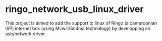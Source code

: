ringo_network_usb_linux_driver
==============================

This project is aimed to add the support to linux of Ringo (a cameroonian ISP) internet box (using Mcwill/Scdma technology) by developping an usb/network driver
